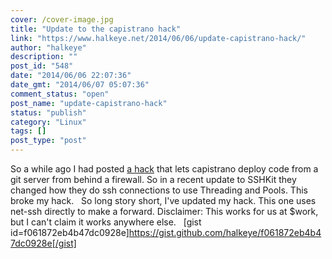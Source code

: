 ```yaml
---
cover: /cover-image.jpg
title: "Update to the capistrano hack"
link: "https://www.halkeye.net/2014/06/06/update-capistrano-hack/"
author: "halkeye"
description: ""
post_id: "548"
date: "2014/06/06 22:07:36"
date_gmt: "2014/06/07 05:07:36"
comment_status: "open"
post_name: "update-capistrano-hack"
status: "publish"
category: "Linux"
tags: []
post_type: "post"
---
```


So a while ago I had posted [a hack](http://www.halkeye.net/2014/01/24/capistrano3-deploying-internal-git-server/) that lets capistrano deploy code from a git server from behind a firewall. So in a recent update to SSHKit they changed how they do ssh connections to use Threading and Pools. This broke my hack.   So long story short, I've updated my hack. This one uses net-ssh directly to make a forward. Disclaimer: This works for us at $work, but I can't claim it works anywhere else.   [gist id=f061872eb4b47dc0928e]https://gist.github.com/halkeye/f061872eb4b47dc0928e[/gist]